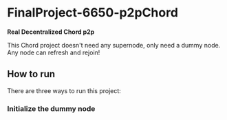 # FinalProject-6650-p2pChord

**Real Decentralized Chord p2p**

This Chord project doesn't need any supernode, only need a dummy node. 
Any node can refresh and rejoin!

## How to run

There are three ways to run this project: 

### Initialize the dummy node 

